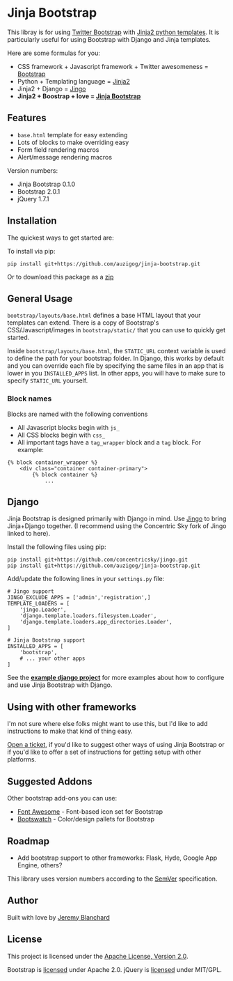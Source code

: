 # Jinja Bootstrap
This libray is for using [Twitter Bootstrap][bootstrap] with [Jinja2 python templates][jinja].
It is particularly useful for using Bootstrap with Django and Jinja templates.

Here are some formulas for you:

  * CSS framework + Javascript framework + Twitter awesomeness = [Bootstrap][bootstrap]
  * Python + Templating language = [Jinja2][jinja]
  * Jinja2 + Django = [Jingo][jingo]
  * **Jinja2 + Boostrap + love = [Jinja Bootstrap](http://github.com/auzigog/jinja-bootstrap)**


## Features

  * `base.html` template for easy extending
  * Lots of blocks to make overriding easy
  * Form field rendering macros
  * Alert/message rendering macros

Version numbers:

  * Jinja Bootstrap 0.1.0
  * Bootstrap 2.0.1
  * jQuery 1.7.1


## Installation

The quickest ways to get started are:

To install via pip:

    pip install git+https://github.com/auzigog/jinja-bootstrap.git

Or to download this package as a [zip](https://github.com/auzigog/jinja-bootstrap/zipball/master)


## General Usage

`bootstrap/layouts/base.html` defines a base HTML layout that your templates can extend.
There is a copy of Bootstrap's CSS/Javascript/images in `bootstrap/static/` that you can use to quickly get started.

Inside `bootstrap/layouts/base.html`, the `STATIC_URL` context variable is used to define the path for your bootstrap folder.
In Django, this works by default and you can override each file by specifying the same files in an app that is lower in you `INSTALLED_APPS` list.
In other apps, you will have to make sure to specify `STATIC_URL` yourself.

### Block names
Blocks are named with the following conventions

  * All Javascript blocks begin with `js_`
  * All CSS blocks begin with `css_`
  * All important tags have a `tag_wrapper` block and a `tag` block. For example:

```
{% block container_wrapper %}
    <div class="container container-primary">
        {% block container %}
            ...
```


## Django
Jinja Bootstrap is designed primarily with Django in mind. Use [Jingo][jingo] to bring Jinja+Django together. (I recommend using the Concentric Sky fork of Jingo linked to here).

Install the following files using pip:

    pip install git+https://github.com/concentricsky/jingo.git
    pip install git+https://github.com/auzigog/jinja-bootstrap.git

Add/update the following lines in your `settings.py` file:

    # Jingo support
    JINGO_EXCLUDE_APPS = ['admin','registration',]
    TEMPLATE_LOADERS = [
    	'jingo.Loader',
        'django.template.loaders.filesystem.Loader',
        'django.template.loaders.app_directories.Loader',
    ]

    # Jinja Bootstrap support
    INSTALLED_APPS = [
        'bootstrap',
        # ... your other apps
    ]

See the **[example django project](http://github.com/auzigog/jinja-bootstrap/tree/master/example_project_django)** for more examples about how to configure and use Jinja Bootstrap with Django.


## Using with other frameworks
I'm not sure where else folks might want to use this, but I'd like to add instructions to make that kind of thing easy.

[Open a ticket](http://github.com/auzigog/jinja-bootstrap), if you'd like to suggest other ways of using Jinja Bootstrap or if you'd like to offer a set of instructions for getting setup with other platforms.


## Suggested Addons
Other bootstrap add-ons you can use:

  * [Font Awesome](http://fortawesome.github.com/Font-Awesome/) - Font-based icon set for Bootstrap
  * [Bootswatch](http://bootswatch.com/) - Color/design pallets for Bootstrap

## Roadmap

  * Add bootstrap support to other frameworks: Flask, Hyde, Google App Engine, others?

This library uses version numbers according to the [SemVer](http://semver.org/) specification.


## Author
Built with love by [Jeremy Blanchard](http://blanchardjeremy.com)


## License
This project is licensed under the [Apache License, Version 2.0](http://www.apache.org/licenses/LICENSE-2.0).

Bootstrap  is [licensed](https://github.com/twitter/bootstrap/blob/master/LICENSE) under Apache 2.0.
jQuery is [licensed](http://jquery.org/license/) under MIT/GPL.


[bootstrap]: http://twitter.github.com/bootstrap/
[jingo]: http://github.com/concentricsky/jingo/
[jinja]: http://jinja.pocoo.org/docs/